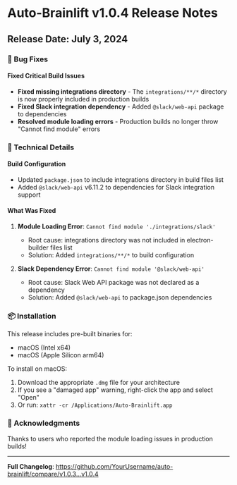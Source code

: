 # Auto-Brainlift v1.0.4 Release Notes

## Release Date: July 3, 2024

### 🐛 Bug Fixes

#### Fixed Critical Build Issues
- **Fixed missing integrations directory** - The `integrations/**/*` directory is now properly included in production builds
- **Fixed Slack integration dependency** - Added `@slack/web-api` package to dependencies
- **Resolved module loading errors** - Production builds no longer throw "Cannot find module" errors

### 🔧 Technical Details

#### Build Configuration
- Updated `package.json` to include integrations directory in build files list
- Added `@slack/web-api` v6.11.2 to dependencies for Slack integration support

#### What Was Fixed
1. **Module Loading Error**: `Cannot find module './integrations/slack'`
   - Root cause: integrations directory was not included in electron-builder files list
   - Solution: Added `integrations/**/*` to build configuration

2. **Slack Dependency Error**: `Cannot find module '@slack/web-api'`
   - Root cause: Slack Web API package was not declared as a dependency
   - Solution: Added `@slack/web-api` to package.json dependencies

### 📦 Installation

This release includes pre-built binaries for:
- macOS (Intel x64)
- macOS (Apple Silicon arm64)

To install on macOS:
1. Download the appropriate `.dmg` file for your architecture
2. If you see a "damaged app" warning, right-click the app and select "Open"
3. Or run: `xattr -cr /Applications/Auto-Brainlift.app`

### 🙏 Acknowledgments

Thanks to users who reported the module loading issues in production builds!

---

**Full Changelog**: https://github.com/YourUsername/auto-brainlift/compare/v1.0.3...v1.0.4 